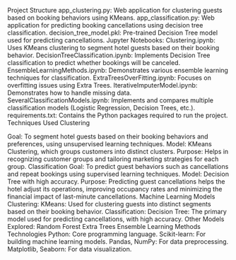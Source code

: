 Project Structure
app_clustering.py: Web application for clustering guests based on booking behaviors using KMeans.
app_classification.py: Web application for predicting booking cancellations using decision tree classification.
decision_tree_model.pkl: Pre-trained Decision Tree model used for predicting cancellations.
Jupyter Notebooks:
Clustering.ipynb: Uses KMeans clustering to segment hotel guests based on their booking behavior.
DecisionTreeClassification.ipynb: Implements Decision Tree classification to predict whether bookings will be canceled.
EnsembleLearningMethods.ipynb: Demonstrates various ensemble learning techniques for classification.
ExtraTreesOverFitting.ipynb: Focuses on overfitting issues using Extra Trees.
IterativeImputerModel.ipynb: Demonstrates how to handle missing data.
SeveralClassificationModels.ipynb: Implements and compares multiple classification models (Logistic Regression, Decision Trees, etc.).
requirements.txt: Contains the Python packages required to run the project.
Techniques Used
Clustering

Goal: To segment hotel guests based on their booking behaviors and preferences, using unsupervised learning techniques.
Model: KMeans Clustering, which groups customers into distinct clusters.
Purpose: Helps in recognizing customer groups and tailoring marketing strategies for each group.
Classification
Goal: To predict guest behaviors such as cancellations and repeat bookings using supervised learning techniques.
Model: Decision Tree with high accuracy.
Purpose: Predicting guest cancellations helps the hotel adjust its operations, improving occupancy rates and minimizing the financial impact of last-minute cancellations.
Machine Learning Models
Clustering:
KMeans: Used for clustering guests into distinct segments based on their booking behavior.
Classification:
Decision Tree: The primary model used for predicting cancellations, with high accuracy.
Other Models Explored:
Random Forest
Extra Trees
Ensemble Learning Methods 
Technologies
Python: Core programming language.
Scikit-learn: For building machine learning models.
Pandas, NumPy: For data preprocessing.
Matplotlib, Seaborn: For data visualization.

